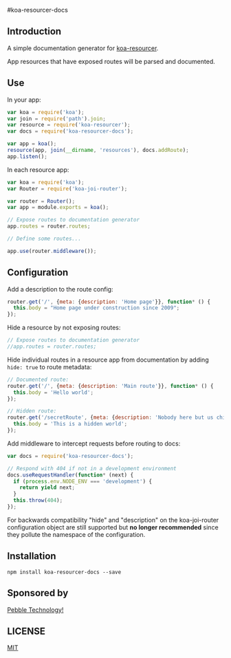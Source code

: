 #koa-resourcer-docs

## Introduction
A simple documentation generator for [koa-resourcer](https://github.com/pebble/koa-resourcer).

App resources that have exposed routes will be parsed and documented.

## Use
In your app:
```js
var koa = require('koa');
var join = require('path').join;
var resource = require('koa-resourcer');
var docs = require('koa-resourcer-docs');

var app = koa();
resource(app, join(__dirname, 'resources'), docs.addRoute);
app.listen();
```

In each resource app:
```js
var koa = require('koa');
var Router = require('koa-joi-router');

var router = Router();
var app = module.exports = koa();

// Expose routes to documentation generator
app.routes = router.routes;

// Define some routes...

app.use(router.middleware());
```

## Configuration
Add a description to the route config:
```js
router.get('/', {meta: {description: 'Home page'}}, function* () {
  this.body = "Home page under construction since 2009";
});
```

Hide a resource by not exposing routes:
```js
// Expose routes to documentation generator
//app.routes = router.routes;
```

Hide individual routes in a resource app from documentation by adding `hide: true` to route metadata:
```js
// Documented route:
router.get('/', {meta: {description: 'Main route'}}, function* () {
  this.body = 'Hello world';
});

// Hidden route:
router.get('/secretRoute', {meta: {description: 'Nobody here but us chickens.', hide: true}}, function* () {
  this.body = 'This is a hidden world';
});
```

Add middleware to intercept requests before routing to docs:
```js
var docs = require('koa-resourcer-docs');

// Respond with 404 if not in a development environment
docs.useRequestHandler(function* (next) {
  if (process.env.NODE_ENV === 'development') {
    return yield next;
  }
  this.throw(404);
});
```

For backwards compatibility "hide" and "description" on the koa-joi-router configuration object are still supported but **no longer recommended** since they pollute the namespace of the configuration.

## Installation
```
npm install koa-resourcer-docs --save
```

## Sponsored by

[Pebble Technology!](https://getpebble.com)

## LICENSE

[MIT](/LICENSE)
